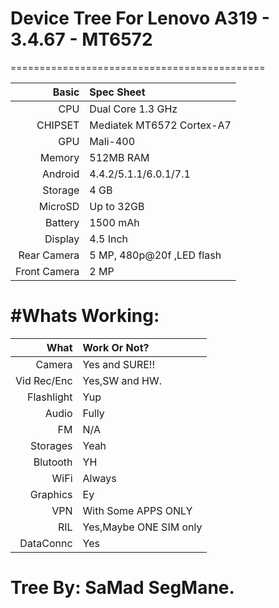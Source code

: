 # Device Tree For Lenovo A319 - 3.4.67 - MT6572 
============================================

| Basic   | Spec Sheet |
| -------:|:------------------------- | 
| CPU     | Dual Core 1.3 GHz |
| CHIPSET | Mediatek MT6572 Cortex-A7 |
| GPU     | Mali-400 |
| Memory  | 512MB RAM |
| Android | 4.4.2/5.1.1/6.0.1/7.1 |
| Storage | 4 GB |
| MicroSD | Up to 32GB |
| Battery | 1500 mAh |
| Display | 4.5 Inch |
| Rear Camera  | 5 MP, 480p@20f ,LED flash |
| Front Camera  | 2 MP |

#Whats Working:
============================================

| What  | Work Or Not? |
| -------:|:------------------------- | 
| Camera  | Yes and SURE!! |
| Vid Rec/Enc | Yes,SW and HW. |
| Flashlight  | Yup |
| Audio   | Fully |
| FM      | N/A   |
| Storages | Yeah  |
| Blutooth | YH    |
| WiFi     | Always |
| Graphics | Ey     |
| VPN      | With Some APPS ONLY |
| RIL      | Yes,Maybe ONE SIM only |
| DataConnc| Yes |

# Tree By: SaMad SegMane.
